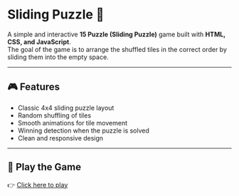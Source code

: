 # Sliding Puzzle 🧩

A simple and interactive **15 Puzzle (Sliding Puzzle)** game built with **HTML, CSS, and JavaScript**.  
The goal of the game is to arrange the shuffled tiles in the correct order by sliding them into the empty space.

---

## 🎮 Features
- Classic 4x4 sliding puzzle layout
- Random shuffling of tiles
- Smooth animations for tile movement
- Winning detection when the puzzle is solved
- Clean and responsive design

---

## 🚀 Play the Game
👉 [Click here to play](https://jatinsinghal1411.github.io/Sliding-Puzzle/)
